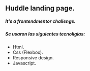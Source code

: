 ## Huddle landing page.

##### It's a frontendmentor challenge.

##### Se usaron las siguientes tecnoligias:

- Html.
- Css (Flexbox).
- Responsive design.
- Javascript.
